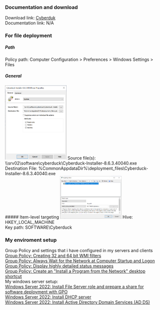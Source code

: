 ### Documentation and download
Download link: [Cyberduk](https://cyberduck.io/download/) <br />
Documentation link: N/A <br />

### For file deployment
##### Path
Policy path: Computer Configuration > Preferences > Windows Settings > Files <br />
##### General
<img src="img/2023-08-17 18_31_06-srv01 - VMware Workstation.png" width=40% height=40%>
Source file(s): \\srv02\software\cyberduck\Cyberduck-Installer-8.6.3.40040.exe <br />
Destination File: %CommonAppdataDir%\deployment_files\Cyberduck-Installer-8.6.3.40040.exe <br />
##### Item-level targeting
<img src="img/2023-08-17 18_31_32-srv01 - VMware Workstation.png" width=40% height=40%>
Hive: HKEY_LOCAL_MACHINE <br />
Key path: SOFTWARE\Cyberduck


### My enviroment setup
Group Policy and settings that i have configured in my servers and clients <br />
[Group Policy: Creating 32 and 64 bit WMI filters](https://youtu.be/ffBIiQaVXGM) <br />
[Group Policy: Always Wait for the Network at Computer Startup and Logon](https://youtu.be/8BF0rU7peNk) <br />
[Group Policy: Display highly detailed status messages](https://youtu.be/2LB51n4O1Lk) <br />
[Group Policy: Create an "Install a Program from the Network" desktop shortcut](https://youtu.be/s_pMiG0F0ho) <br />
My windows server setup: <br />
[Windows Server 2022: Install File Server role and prepare a share for software deployment with GPO](https://youtu.be/jEWSdC2qwyA) <br />
[Windows Server 2022: Install DHCP server](https://youtu.be/8n0MD9stQis) <br />
[Windows Server 2022: Install Active Directory Domain Services (AD DS)](https://youtu.be/1cYewbW3Tl0) <br />
